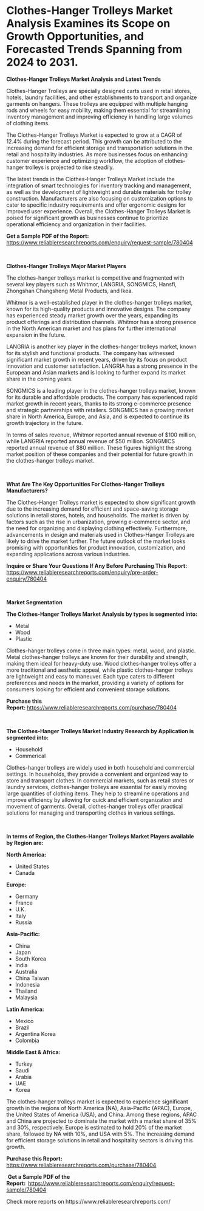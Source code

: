 <p><h1>Clothes-Hanger Trolleys Market Analysis Examines its Scope on Growth Opportunities, and Forecasted Trends Spanning from 2024 to 2031.</h1></p><p><strong>Clothes-Hanger Trolleys Market Analysis and Latest Trends</strong></p>
<p><p>Clothes-Hanger Trolleys are specially designed carts used in retail stores, hotels, laundry facilities, and other establishments to transport and organize garments on hangers. These trolleys are equipped with multiple hanging rods and wheels for easy mobility, making them essential for streamlining inventory management and improving efficiency in handling large volumes of clothing items.</p><p>The Clothes-Hanger Trolleys Market is expected to grow at a CAGR of 12.4% during the forecast period. This growth can be attributed to the increasing demand for efficient storage and transportation solutions in the retail and hospitality industries. As more businesses focus on enhancing customer experience and optimizing workflow, the adoption of clothes-hanger trolleys is projected to rise steadily.</p><p>The latest trends in the Clothes-Hanger Trolleys Market include the integration of smart technologies for inventory tracking and management, as well as the development of lightweight and durable materials for trolley construction. Manufacturers are also focusing on customization options to cater to specific industry requirements and offer ergonomic designs for improved user experience. Overall, the Clothes-Hanger Trolleys Market is poised for significant growth as businesses continue to prioritize operational efficiency and organization in their facilities.</p></p>
<p><strong>Get a Sample PDF of the Report:&nbsp;</strong> <a href="https://www.reliableresearchreports.com/enquiry/request-sample/780404">https://www.reliableresearchreports.com/enquiry/request-sample/780404</a></p>
<p>&nbsp;</p>
<p><strong>Clothes-Hanger Trolleys Major Market Players</strong></p>
<p><p>The clothes-hanger trolleys market is competitive and fragmented with several key players such as Whitmor, LANGRIA, SONGMICS, Hansfi, Zhongshan Changsheng Metal Products, and Ikea.</p><p>Whitmor is a well-established player in the clothes-hanger trolleys market, known for its high-quality products and innovative designs. The company has experienced steady market growth over the years, expanding its product offerings and distribution channels. Whitmor has a strong presence in the North American market and has plans for further international expansion in the future.</p><p>LANGRIA is another key player in the clothes-hanger trolleys market, known for its stylish and functional products. The company has witnessed significant market growth in recent years, driven by its focus on product innovation and customer satisfaction. LANGRIA has a strong presence in the European and Asian markets and is looking to further expand its market share in the coming years.</p><p>SONGMICS is a leading player in the clothes-hanger trolleys market, known for its durable and affordable products. The company has experienced rapid market growth in recent years, thanks to its strong e-commerce presence and strategic partnerships with retailers. SONGMICS has a growing market share in North America, Europe, and Asia, and is expected to continue its growth trajectory in the future.</p><p>In terms of sales revenue, Whitmor reported annual revenue of $100 million, while LANGRIA reported annual revenue of $50 million. SONGMICS reported annual revenue of $80 million. These figures highlight the strong market position of these companies and their potential for future growth in the clothes-hanger trolleys market.</p></p>
<p>&nbsp;</p>
<p><strong>What Are The Key Opportunities For Clothes-Hanger Trolleys Manufacturers?</strong></p>
<p><p>The Clothes-Hanger Trolleys market is expected to show significant growth due to the increasing demand for efficient and space-saving storage solutions in retail stores, hotels, and households. The market is driven by factors such as the rise in urbanization, growing e-commerce sector, and the need for organizing and displaying clothing effectively. Furthermore, advancements in design and materials used in Clothes-Hanger Trolleys are likely to drive the market further. The future outlook of the market looks promising with opportunities for product innovation, customization, and expanding applications across various industries.</p></p>
<p><strong>Inquire or Share Your Questions If Any Before Purchasing This Report:</strong> <a href="https://www.reliableresearchreports.com/enquiry/pre-order-enquiry/780404">https://www.reliableresearchreports.com/enquiry/pre-order-enquiry/780404</a></p>
<p>&nbsp;</p>
<p><strong>Market Segmentation</strong></p>
<p><strong>The Clothes-Hanger Trolleys Market Analysis by types is segmented into:</strong></p>
<p><ul><li>Metal</li><li>Wood</li><li>Plastic</li></ul></p>
<p><p>Clothes-hanger trolleys come in three main types: metal, wood, and plastic. Metal clothes-hanger trolleys are known for their durability and strength, making them ideal for heavy-duty use. Wood clothes-hanger trolleys offer a more traditional and aesthetic appeal, while plastic clothes-hanger trolleys are lightweight and easy to maneuver. Each type caters to different preferences and needs in the market, providing a variety of options for consumers looking for efficient and convenient storage solutions.</p></p>
<p><strong>Purchase this Report:&nbsp;</strong><a href="https://www.reliableresearchreports.com/purchase/780404">https://www.reliableresearchreports.com/purchase/780404</a></p>
<p>&nbsp;</p>
<p><strong>The Clothes-Hanger Trolleys Market Industry Research by Application is segmented into:</strong></p>
<p><ul><li>Household</li><li>Commerical</li></ul></p>
<p><p>Clothes-hanger trolleys are widely used in both household and commercial settings. In households, they provide a convenient and organized way to store and transport clothes. In commercial markets, such as retail stores or laundry services, clothes-hanger trolleys are essential for easily moving large quantities of clothing items. They help to streamline operations and improve efficiency by allowing for quick and efficient organization and movement of garments. Overall, clothes-hanger trolleys offer practical solutions for managing and transporting clothes in various settings.</p></p>
<p>&nbsp;</p>
<p><strong>In terms of Region, the Clothes-Hanger Trolleys Market Players available by Region are:</strong></p>
<p>
    <p> <strong> North America: </strong>
        <ul>
            <li>United States</li>
            <li>Canada</li>
        </ul>
        </p> 
    <p> <strong> Europe: </strong>
        <ul>
            <li>Germany</li>
            <li>France</li>
            <li>U.K.</li>
            <li>Italy</li>
            <li>Russia</li>
        </ul>
        </p> 
    <p> <strong> Asia-Pacific: </strong>
        <ul>
            <li>China</li>
            <li>Japan</li>
            <li>South Korea</li>
            <li>India</li>
            <li>Australia</li>
            <li>China Taiwan</li>
            <li>Indonesia</li>
            <li>Thailand</li>
            <li>Malaysia</li>
        </ul>
        </p> 
    <p> <strong> Latin America: </strong>
        <ul>
            <li>Mexico</li>
            <li>Brazil</li>
            <li>Argentina Korea</li>
            <li>Colombia</li>
        </ul>
        </p> 
    <p> <strong> Middle East & Africa: </strong>
        <ul>
            <li>Turkey</li>
            <li>Saudi</li>
            <li>Arabia</li>
            <li>UAE</li>
            <li>Korea</li>
        </ul>
    </p>
    </p>
<p><p>The clothes-hanger trolleys market is expected to experience significant growth in the regions of North America (NA), Asia-Pacific (APAC), Europe, the United States of America (USA), and China. Among these regions, APAC and China are projected to dominate the market with a market share of 35% and 30%, respectively. Europe is estimated to hold 20% of the market share, followed by NA with 10%, and USA with 5%. The increasing demand for efficient storage solutions in retail and hospitality sectors is driving this growth.</p></p>
<p><strong>Purchase this Report: </strong><a href="https://www.reliableresearchreports.com/purchase/780404">https://www.reliableresearchreports.com/purchase/780404</a></p>
<p>&nbsp;<strong>Get a Sample PDF of the Report:&nbsp;&nbsp;</strong><a href="https://www.reliableresearchreports.com/enquiry/request-sample/780404">https://www.reliableresearchreports.com/enquiry/request-sample/780404</a></p>
<p><strong></strong></p>
<p>Check more reports on https://www.reliableresearchreports.com/</p>